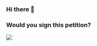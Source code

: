 ### Hi there 👋
### Would you sign this petition?
<img src="https://c.tenor.com/fiarhIxtD74AAAAd/postal-petition.gif"></img>
